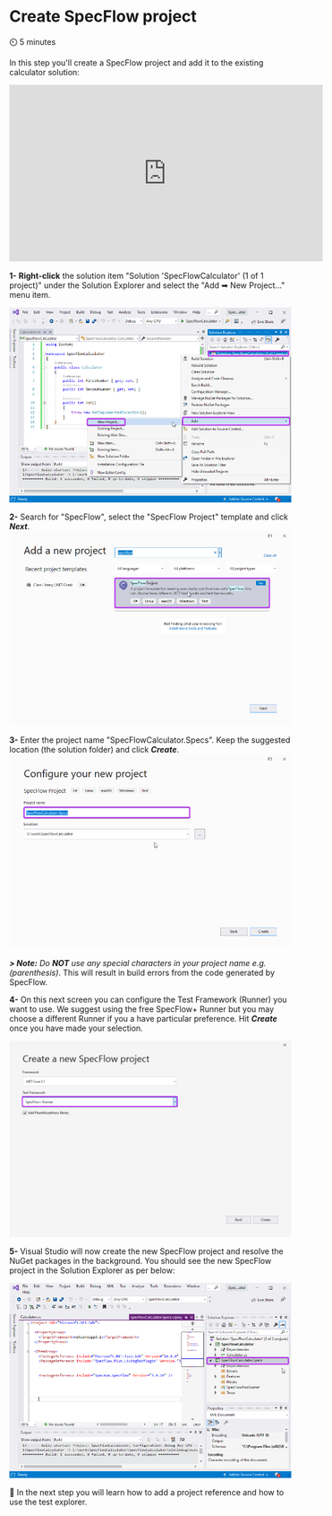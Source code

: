 Create SpecFlow project
=======================

⏲️ 5 minutes

In this step you'll create a SpecFlow project and add it to the existing calculator solution:

<iframe width="560" height="315" src="https://www.youtube.com/embed/EbrZ3XDbkk8" frameborder="0" allow="accelerometer; autoplay; clipboard-write; encrypted-media; gyroscope; picture-in-picture" allowfullscreen></iframe>


**1-** **Right-click** the solution item "Solution 'SpecFlowCalculator' (1 of 1 project)" under the Solution Explorer and select the "Add ➡ New Project..." menu item.  

![Add new project menu](../_static/step3/add_new_project_menuv2.png)

**2-** Search for "SpecFlow", select the "SpecFlow Project" template and click ***Next***.  
![Add new SpecFlow project](../_static/step3/add_new_project_specflowv2.png)  

**3-** Enter the project name "SpecFlowCalculator.Specs". Keep the suggested location (the solution folder) and click ***Create***.  
![Configure SpecFlow Project](../_static/step3/configure_specflow_projectv2.png)

***> Note:** Do **NOT** use any special characters in your project name e.g. (parenthesis)*. This will result in build errors from the code generated by SpecFlow.

**4-** On this next screen you can configure the Test Framework (Runner) you want to use. We suggest using the free SpecFlow+ Runner but you may choose a different Runner if you a have particular preference. Hit ***Create*** once you have made your selection. 

![Configure SpecFlow Project Settings](../_static/step3/configure_specflow_project_settingsv2.png)  

**5-** Visual Studio will now create the new SpecFlow project and resolve the NuGet packages in the background.
You should see the new SpecFlow project in the Solution Explorer as per below:  

![SpecFlow Project Created](../_static/step3/solution_explorer_with_specsv2.png)

📄 In the next step you will learn how to add a project reference and how to use the test explorer.